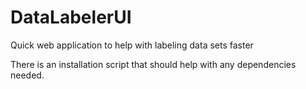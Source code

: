# DataLabelerUI
Quick web application to help with labeling data sets faster

There is an installation script that should help with any dependencies needed.
